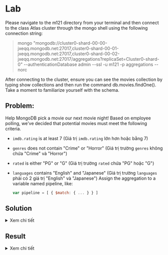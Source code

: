 # Lab 
Please navigate to the m121 directory from your terminal and then connect to the class Atlas cluster through the mongo shell using the following connection string:

> mongo "mongodb://cluster0-shard-00-00-jxeqq.mongodb.net:27017,cluster0-shard-00-01-jxeqq.mongodb.net:27017,cluster0-shard-00-02-jxeqq.mongodb.net:27017/aggregations?replicaSet=Cluster0-shard-0" --authenticationDatabase admin --ssl -u m121 -p aggregations --norc

After connecting to the cluster, ensure you can see the movies collection by typing show collections and then run the command db.movies.findOne(). Take a moment to familiarize yourself with the schema.

## Problem:

Help MongoDB pick a movie our next movie night! Based on employee polling, we've decided that potential movies must meet the following criteria.

- `imdb.rating` is at least 7 (Giá trị `imdb.rating` lớn hơn hoặc bằng 7)
- `genres` does not contain "Crime" or "Horror" (Giá trị trường `genres` không chứa "Crime" và "Horror")
- `rated` is either "PG" or "G" (Giá trị trường `rated` chứa "PG" hoặc "G")
- `languages` contains "English" and "Japanese" (Giá trị trường `languages` phải có 2 giá trị "English" và "Japanese")
Assign the aggregation to a variable named pipeline, like:


    ```js
    var pipeline = [ { $match: { ... } } ]
    ```

## Solution
<details>
<summary>Xem chi tiết</summary>

- `imdb.rating` is at least 7

    => sử dụng `$gte`
    - Định nghĩa: selects the documents where the value of the field is greater than or equal to (i.e. >=) a specified value
    - Cú pháp
    > { field: {    $gte:   value} }
```js
{
    $gte: {
        "imdb.rating": 7
    }
}
```
-  `genres` does not contain "Crime" or "Horror"
    - Định nghĩa: selects the documents where:
        - the field value is not in the specified array or
        - the field does not exist.
    => Sử dụng `$nin`
    - Cú pháp
    > { field: {    $nin:   [value1, value2, ....]} }
```js
{
    genres: {
        $nin: ["Crime","Horror"]
    }
}
```
-  `rated` is either "PG" or "G"

    => Sử dụng `$in`
    - Định nghĩa: Selects the documents where the value of a field equals any value in the specified array
    - Cú pháp
    > { field: {    $in:   [value1, value2, ....]} }
```js
{
    languages: {
        $in: ["PG","G"]
    }
}
```
- `languages` contains "English" and "Japanese"

    => Sử dụng `$all`
    - Định nghĩa: The `$all` operator selects the documents where the value of a field is an array that contains all the specified elements
```js    
{
    languages: {
        $all: ["English","Japanese"]
    }
}
```
Cuối cùng chúng ta có kết quả sau
```js
var pipeline = [
  {
    $match: {
      "imdb.rating": { $gte: 7 },
      genres: { $nin: [ "Crime", "Horror" ] } ,
      rated: { $in: ["PG", "G" ] },
      languages: { $all: [ "English", "Japanese" ] }
    }
  }
]
```
</details>

## Result
<details >
<summary>Xem chi tiết</summary>
    
    15
</details>